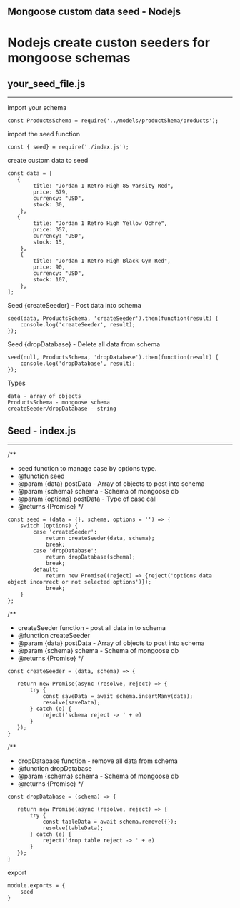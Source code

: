 ## Mongoose custom data seed - Nodejs

# Nodejs create custon seeders for mongoose schemas

## your_seed_file.js

----------------------------------------------------------------------------------------------

import your schema

```
const ProductsSchema = require('../models/productShema/products');
```

import the seed function

```
const { seed} = require('./index.js');
```

create custom data to seed

```
const data = [
   {
        title: "Jordan 1 Retro High 85 Varsity Red",
        price: 679,
        currency: "USD",
        stock: 30,
    },
   {
        title: "Jordan 1 Retro High Yellow Ochre",
        price: 357,
        currency: "USD",
        stock: 15,
    },
    {
        title: "Jordan 1 Retro High Black Gym Red",
        price: 90,
        currency: "USD",
        stock: 107,
    },
];
```

Seed {createSeeder} - Post data into schema
```
seed(data, ProductsSchema, 'createSeeder').then(function(result) {
    console.log('createSeeder', result);
});
```
Seed {dropDatabase} - Delete all data from schema
```
seed(null, ProductsSchema, 'dropDatabase').then(function(result) {
    console.log('dropDatabase', result);
});
```

Types
```
data - array of objects
ProductsSchema - mongoose schema
createSeeder/dropDatabase - string
```

## Seed - index.js

----------------------------------------------------------------------------------------------

/**
 * seed function to manage case by options type.
 * @function seed
 * @param {data} postData - Array of objects to post into schema
 * @param {schema} schema - Schema of mongoose db
 * @param {options} postData - Type of case call
 * @returns {Promise}
 */
```
const seed = (data = {}, schema, options = '') => {
    switch (options) {
        case 'createSeeder':
            return createSeeder(data, schema);
            break;
        case 'dropDatabase':
            return dropDatabase(schema);
            break;
        default:
            return new Promise((reject) => {reject('options data object incorrect or not selected options')});
            break;
    }
};
```

/**
 * createSeeder function - post all data in to schema
 * @function createSeeder
 * @param {data} postData - Array of objects to post into schema
 * @param {schema} schema - Schema of mongoose db
 * @returns {Promise}
 */
 
 ```
 const createSeeder = (data, schema) => {

    return new Promise(async (resolve, reject) => {
        try {
            const saveData = await schema.insertMany(data);
            resolve(saveData);
        } catch (e) {
            reject('schema reject -> ' + e)
        }
    });
}
 ```
 
 /**
 * dropDatabase function - remove all data from schema
 * @function dropDatabase
 * @param {schema} schema - Schema of mongoose db
 * @returns {Promise}
 */
 ```
const dropDatabase = (schema) => {

    return new Promise(async (resolve, reject) => {
        try {
            const tableData = await schema.remove({});
            resolve(tableData);
        } catch (e) {
            reject('drop table reject -> ' + e)
        }
    });
}
```

export 
```
module.exports = {
    seed
}
```
